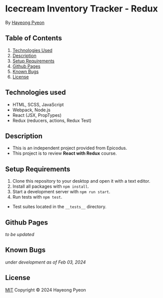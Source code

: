 # Icecream Inventory Tracker - Redux

By [Hayeong Pyeon](https://www.hayeong.website)

## Table of Contents
1. [Technologies Used](#technologies-used)
2. [Description](#description)
3. [Setup Requirements](#setup-requirements)
4. [Github Pages](#github-pages)
5. [Known Bugs](#known-bugs)
6. [License](#license)

## Technologies used
- HTML, SCSS, JavaScript
- Webpack, Node.js
- React (JSX, PropTypes)
- Redux (reducers, actions, Redux Test)

## Description
- This is an independent project provided from Epicodus.
- This project is to review **React with Redux** course.

## Setup Requirements
1. Clone this repository to your desktop and open it with a text editor.
2. Install all packages with `npm install`.
3. Start a development server with `npm run start`.
4. Run tests with `npm test`.
- Test suites located in the `__tests__` directory. 

## Github Pages
*to be updated*

## Known Bugs
*under development as of Feb 03, 2024*

## License
[MIT](/LICENSE.txt) Copyright © 2024 Hayeong Pyeon